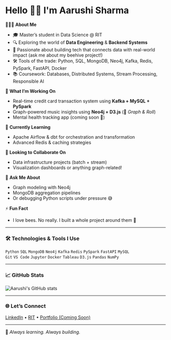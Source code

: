 # Hello 👋🏻 I'm Aarushi Sharma

👩🏻‍💻 **About Me**

- 🎓 Master’s student in Data Science @ RIT  
- 🔍 Exploring the world of **Data Engineering** & **Backend Systems**
- 🐝 Passionate about building tech that connects data with real-world impact (ask me about my beehive project!)
- 🛠️ Tools of the trade: Python, SQL, MongoDB, Neo4j, Kafka, Redis, PySpark, FastAPI, Docker
- 📚 Coursework: Databases, Distributed Systems, Stream Processing, Responsible AI

🚀 **What I’m Working On**
- Real-time credit card transaction system using **Kafka + MySQL + PySpark**
- Graph-powered music insights using **Neo4j + D3.js** (🎵 *Graph & Roll*)
- Mental health tracking app (coming soon 💭)

🌱 **Currently Learning**
- Apache Airflow & dbt for orchestration and transformation
- Advanced Redis & caching strategies

🤝 **Looking to Collaborate On**
- Data infrastructure projects (batch + stream)
- Visualization dashboards or anything graph-related!

💬 **Ask Me About**
- Graph modeling with Neo4j  
- MongoDB aggregation pipelines  
- Or debugging Python scripts under pressure 😅

⚡ **Fun Fact**
- I love bees. No really. I built a whole project around them 🐝

---

### 🛠️ Technologies & Tools I Use
`Python` `SQL` `MongoDB` `Neo4j` `Kafka` `Redis` `PySpark` `FastAPI` `MySQL`  
`Git` `VS Code` `Jupyter` `Docker` `Tableau` `D3.js` `Pandas` `NumPy`

---

### 📈 GitHub Stats
![Aarushi's GitHub stats](https://github-readme-stats.vercel.app/api?username=aaru15sharma&show_icons=true&theme=radical)

---

### 🌐 Let’s Connect
[LinkedIn](https://www.linkedin.com/in/aarushi-sharma) • [RIT](https://www.rit.edu/) • [Portfolio (Coming Soon)]()

---

🧠 *Always learning. Always building.*

